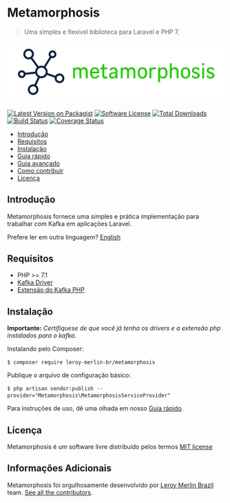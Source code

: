 # Metamorphosis

> Uma simples e flexível biblioteca para Laravel e PHP 7.

![Metamorphosis](./docs/logo.png)

[![Latest Version on Packagist](https://img.shields.io/packagist/v/leroy-merlin-br/metamorphosis.svg?style=flat-square)](https://packagist.org/packages/leroy-merlin-br/metamorphosis)
[![Software License](https://img.shields.io/badge/license-MIT-brightgreen.svg?style=flat-square)](LICENSE.md)
[![Total Downloads](https://img.shields.io/packagist/dt/leroy-merlin-br/metamorphosis.svg?style=flat-square)](https://packagist.org/packages/leroy-merlin-br/metamorphosis)
[![Build Status](https://travis-ci.org/leroy-merlin-br/metamorphosis.svg?branch=master)](https://travis-ci.org/leroy-merlin-br/metamorphosis)
[![Coverage Status](https://coveralls.io/repos/github/leroy-merlin-br/metamorphosis/badge.svg?branch=master)](https://coveralls.io/github/leroy-merlin-br/metamorphosis?branch=master)

- [Introdução](#introduction)
- [Requisitos](#requirements)
- [Instalação](#installation)
- [Guia rápido](docs/quick-usage.md)
- [Guia avançado](docs/advanced.pt.md)
- [Como contribuir](docs/CONTRIBUTING.pt.md)
- [Licença](#license)


<a name="introduction"></a>
## Introdução

Metamorphosis fornece uma simples e prática implementação para trabalhar com Kafka em aplicações Laravel.

Prefere ler em outra linguagem? [English](readme.md) 

<a name="requirements"></a>
## Requisitos

- PHP >= 7.1
- [Kafka Driver](https://github.com/edenhill/librdkafka)
- [Extensão do Kafka PHP](https://github.com/arnaud-lb/php-rdkafka)

<a name="installation"></a>
## Instalação

**Importante:** *Certifiquese de que você já tenha os drivers e a extensão php instalados para o kafka.*


Instalando pelo Composer:

```
$ composer require leroy-merlin-br/metamorphosis
```

Publique o arquivo de configuração básico:

```
$ php artisan vendor:publish --provider="Metamorphosis\MetamorphosisServiceProvider"
```

Para instruções de uso, dê uma olhada em nosso [Guia rápido](docs/quick-usage.md).

<a name="license"></a>
## Licença

Metamorphosis é um software livre distribuído pelos termos [MIT license](http://opensource.org/licenses/MIT)

<a name="additional_information"></a>
## Informações Adicionais

Metamorphosis foi orgulhosamente desenvolvido por [Leroy Merlin Brazil](https://github.com/leroy-merlin-br) team. [See all the contributors](https://github.com/leroy-merlin-br/metamorphosis/graphs/contributors).

